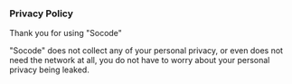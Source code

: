 ### Privacy Policy

Thank you for using "Socode"

"Socode" does not collect any of your personal privacy, or even does not need the network at all, you do not have to worry about your personal privacy being leaked.

